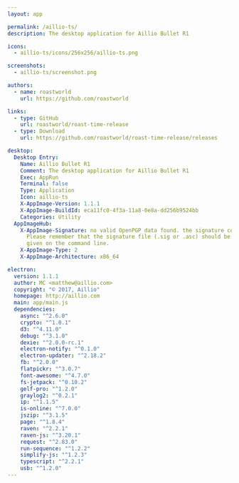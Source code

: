 ```yaml
---
layout: app

permalink: /aillio-ts/
description: The desktop application for Aillio Bullet R1

icons:
  - aillio-ts/icons/256x256/aillio-ts.png

screenshots:
  - aillio-ts/screenshot.png

authors:
  - name: roastworld
    url: https://github.com/roastworld

links:
  - type: GitHub
    url: roastworld/roast-time-release
  - type: Download
    url: https://github.com/roastworld/roast-time-release/releases

desktop:
  Desktop Entry:
    Name: Aillio Bullet R1
    Comment: The desktop application for Aillio Bullet R1
    Exec: AppRun
    Terminal: false
    Type: Application
    Icon: aillio-ts
    X-AppImage-Version: 1.1.1
    X-AppImage-BuildId: eca11fc0-4f3a-11a8-0e8a-dd256b9524bb
    Categories: Utility
  AppImageHub:
    X-AppImage-Signature: no valid OpenPGP data found. the signature could not be verified.
      Please remember that the signature file (.sig or .asc) should be the first file
      given on the command line.
    X-AppImage-Type: 2
    X-AppImage-Architecture: x86_64

electron:
  version: 1.1.1
  author: MC <matthew@aillio.com>
  copyright: "© 2017, Aillio"
  homepage: http://aillio.com
  main: app/main.js
  dependencies:
    async: "^2.6.0"
    crypto: "^1.0.1"
    d3: "^4.11.0"
    debug: "^3.1.0"
    dexie: "^2.0.0-rc.1"
    electron-notify: "^0.1.0"
    electron-updater: "^2.18.2"
    fb: "^2.0.0"
    flatpickr: "^3.0.7"
    font-awesome: "^4.7.0"
    fs-jetpack: "^0.10.2"
    gelf-pro: "^1.2.0"
    graylog2: "^0.2.1"
    ip: "^1.1.5"
    is-online: "^7.0.0"
    jszip: "^3.1.5"
    page: "^1.8.4"
    raven: "^2.2.1"
    raven-js: "^3.20.1"
    request: "^2.83.0"
    run-sequence: "^1.2.2"
    simplify-js: "^1.2.3"
    typescript: "^2.2.1"
    usb: "^1.2.0"
---
```

